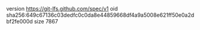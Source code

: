 version https://git-lfs.github.com/spec/v1
oid sha256:649c67136c03dedfc0c0da8e44859668df4a9a5008e621ff50e0a2dbf2fe000d
size 7867
